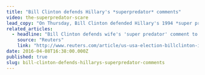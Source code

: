 ```yaml
---
title: "Bill Clinton defends Hillary's *superpredator* comments"
video: the-superpredator-scare
lead_copy: "On Thursday, Bill Clinton defended Hillary's 1994 *super predator* comments after he was heckled by protestors at a rally. Why all the controversy? Watch *The Superpredator Scare.*"
related_articles:
  - headline: "Bill Clinton defends wife's 'super predator' comment to protesters"
    source: "Reuters"
    link: "http://www.reuters.com/article/us-usa-election-billclinton-idUSKCN0X42NS"
date: 2016-04-08T16:38:00.000Z
published: true
slug: bill-clinton-defends-hillarys-superpredator-comments
---
```


